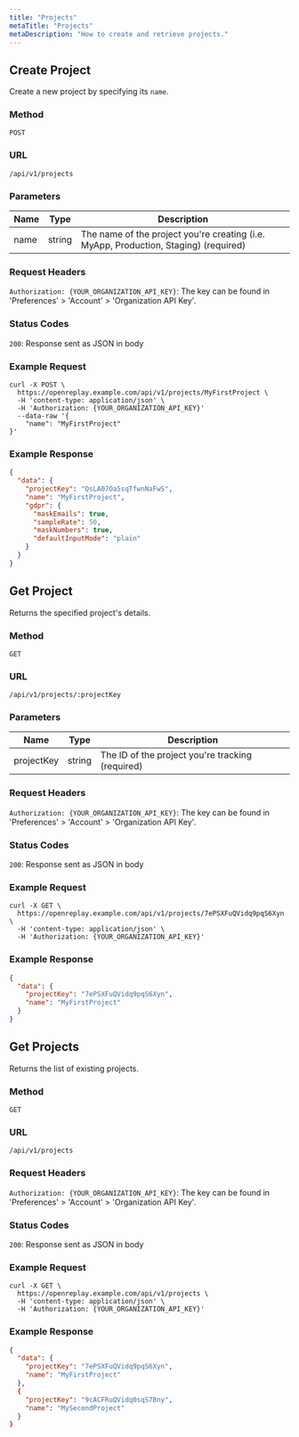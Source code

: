 ```yaml
---
title: "Projects"
metaTitle: "Projects"
metaDescription: "How to create and retrieve projects."
---
```


## Create Project

Create a new project by specifying its `name`.

### Method
`POST`

### URL
`/api/v1/projects`

### Parameters

| Name | Type | Description |
|----------|-------------|-------------|
| name | string | The name of the project you're creating (i.e. MyApp, Production, Staging) (required) |

### Request Headers

`Authorization: {YOUR_ORGANIZATION_API_KEY}`: The key can be found in 'Preferences' > 'Account' > 'Organization API Key'.

### Status Codes

`200`: Response sent as JSON in body

### Example Request

```curl
curl -X POST \
  https://openreplay.example.com/api/v1/projects/MyFirstProject \
  -H 'content-type: application/json' \
  -H 'Authorization: {YOUR_ORGANIZATION_API_KEY}'
  --data-raw '{
    "name": "MyFirstProject"
}'
```

### Example Response

```json
{
  "data": {
    "projectKey": "QsLA07Oa5sqTfwnNaFwS",
    "name": "MyFirstProject",
    "gdpr": {
      "maskEmails": true,
      "sampleRate": 50,
      "maskNumbers": true,
      "defaultInputMode": "plain"
    }
  }
}
```

## Get Project

Returns the specified project's details.

### Method
`GET`

### URL
`/api/v1/projects/:projectKey`

### Parameters

| Name | Type | Description |
|----------|-------------|-------------|
| projectKey | string | The ID of the project you're tracking (required) |

### Request Headers

`Authorization: {YOUR_ORGANIZATION_API_KEY}`: The key can be found in 'Preferences' > 'Account' > 'Organization API Key'.

### Status Codes

`200`: Response sent as JSON in body

### Example Request

```curl
curl -X GET \
  https://openreplay.example.com/api/v1/projects/7ePSXFuQVidq9pqS6Xyn \
  -H 'content-type: application/json' \
  -H 'Authorization: {YOUR_ORGANIZATION_API_KEY}'
```

### Example Response

```json
{
  "data": {
    "projectKey": "7ePSXFuQVidq9pqS6Xyn",
    "name": "MyFirstProject"
  }
}
```

## Get Projects

Returns the list of existing projects.

### Method
`GET`

### URL
`/api/v1/projects`

### Request Headers

`Authorization: {YOUR_ORGANIZATION_API_KEY}`: The key can be found in 'Preferences' > 'Account' > 'Organization API Key'.

### Status Codes

`200`: Response sent as JSON in body

### Example Request

```curl
curl -X GET \
  https://openreplay.example.com/api/v1/projects \
  -H 'content-type: application/json' \
  -H 'Authorization: {YOUR_ORGANIZATION_API_KEY}'
```

### Example Response

```json
{
  "data": {
    "projectKey": "7ePSXFuQVidq9pqS6Xyn",
    "name": "MyFirstProject"
  },
  {
    "projectKey": "9cACFRuQVidq0sqS7Bny",
    "name": "MySecondProject"
  }
}
```
